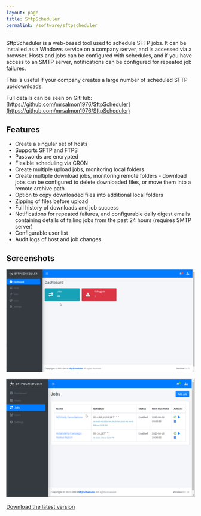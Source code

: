 ```yaml
---
layout: page
title: SftpScheduler
permalink: /software/sftpscheduler
---
```


SftpScheduler is a web-based tool used to schedule SFTP jobs. It can be installed as a Windows service on a company server, and is accessed via a browser. Hosts and jobs can be configured with schedules, and if you have access to an SMTP server, notifications can be configured for repeated job failures.

This is useful if your company creates a large number of scheduled SFTP up/downloads.

Full details can be seen on GitHub: [https://github.com/mrsalmon1976/SftpScheduler](https://github.com/mrsalmon1976/SftpScheduler)

## Features

- Create a singular set of hosts
- Supports SFTP and FTPS
- Passwords are encrypted
- Flexible scheduling via CRON
- Create multiple upload jobs, monitoring local folders
- Create multiple download jobs, monitoring remote folders - download jobs can be configured to delete downloaded files, or move them into a remote archive path
- Option to copy downloaded files into additional local folders
- Zipping of files before upload
- Full history of downloads and job success
- Notifications for repeated failures, and configurable daily digest emails containing details of failing jobs from the past 24 hours (requires SMTP server)
- Configurable user list
- Audit logs of host and job changes

## Screenshots

![The SftpScheduler Dashboard!](https://github.com/mrsalmon1976/SftpScheduler/raw/main/img/screenshots/screenshot_dashboard.png?raw=true "SftpScheduler Dashboard")

![The SftpScheduler Jobs View!](https://github.com/mrsalmon1976/SftpScheduler/blob/main/img/screenshots/screenshot_jobs.png?raw=true "SftpScheduler Jobs")


<a href="https://github.com/mrsalmon1976/SftpScheduler/releases" class="main">Download the latest version</a>
